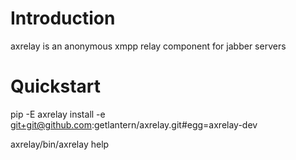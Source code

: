 Introduction
============

axrelay is an anonymous xmpp relay component for jabber servers


Quickstart
==========

pip -E axrelay install -e git+git@github.com:getlantern/axrelay.git#egg=axrelay-dev

axrelay/bin/axrelay help



